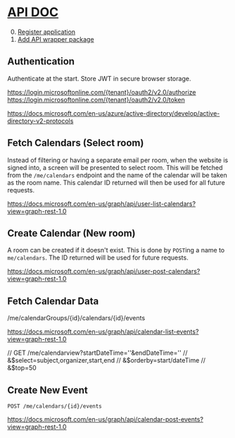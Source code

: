 # [API DOC](https://docs.microsoft.com/en-us/graph/api/resources/calendar)

0. [Register application](https://apps.dev.microsoft.com/)
1. [Add API wrapper package](https://github.com/microsoftgraph/msgraph-sdk-javascript)

## Authentication

Authenticate at the start. Store JWT in secure browser storage.

https://login.microsoftonline.com/{tenant}/oauth2/v2.0/authorize
https://login.microsoftonline.com/{tenant}/oauth2/v2.0/token

https://docs.microsoft.com/en-us/azure/active-directory/develop/active-directory-v2-protocols

## Fetch Calendars (Select room)

Instead of filtering or having a separate email per room, when the website is signed into, a screen will be presented to select room. 
This will be fetched from the `/me/calendars` endpoint and the name of the calendar will be taken as the room name. 
This calendar ID returned will then be used for all future requests.

https://docs.microsoft.com/en-us/graph/api/user-list-calendars?view=graph-rest-1.0

## Create Calendar (New room)

A room can be created if it doesn't exist. This is done by `POST`ing a name to `me/calendars`. The ID returned will be used for future requests.

https://docs.microsoft.com/en-us/graph/api/user-post-calendars?view=graph-rest-1.0


## Fetch Calendar Data

/me/calendarGroups/{id}/calendars/{id}/events

https://docs.microsoft.com/en-us/graph/api/calendar-list-events?view=graph-rest-1.0

// GET /me/calendarview?startDateTime=''&endDateTime=''
    // &$select=subject,organizer,start,end
    // &$orderby=start/dateTime
    // &$top=50
    
## Create New Event

`POST /me/calendars/{id}/events`

https://docs.microsoft.com/en-us/graph/api/calendar-post-events?view=graph-rest-1.0
    
